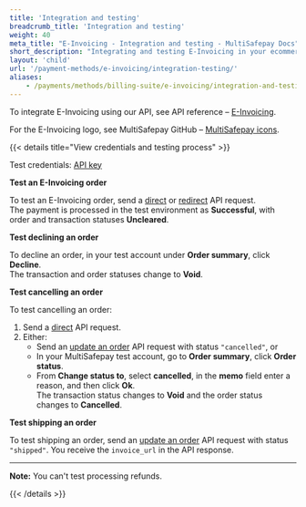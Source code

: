 ```yaml
---
title: 'Integration and testing'
breadcrumb_title: 'Integration and testing'
weight: 40
meta_title: "E-Invoicing - Integration and testing - MultiSafepay Docs"
short_description: "Integrating and testing E-Invoicing in your ecommerce platform"
layout: 'child'
url: '/payment-methods/e-invoicing/integration-testing/'
aliases:
    - /payments/methods/billing-suite/e-invoicing/integration-and-testing/
---
```


To integrate E-Invoicing using our API, see API reference – [E-Invoicing](/api/#e-invoicing).

For the E-Invoicing logo, see MultiSafepay GitHub – [MultiSafepay icons](https://github.com/MultiSafepay/MultiSafepay-icons).

{{< details title="View credentials and testing process" >}}

Test credentials: [API key](/account/site-id-api-key-secure-code/)

**Test an E-Invoicing order**

To test an E-Invoicing order, send a [direct](/api/#e-invoicing---direct) or [redirect](/api/#e-invoicing---redirect) API request.  
The payment is processed in the test environment as **Successful**, with order and transaction statuses **Uncleared**.

**Test declining an order**  

To decline an order, in your test account under **Order summary**, click **Decline**.  
The transaction and order statuses change to **Void**.

**Test cancelling an order**

To test cancelling an order:

1. Send a [direct](/api/#e-invoicing---direct) API request.
2. Either:
    - Send an [update an order](/api/#update-an-order) API request with status `"cancelled"`, or 
    - In your MultiSafepay test account, go to **Order summary**, click **Order status**.
    - From **Change status to**, select **cancelled**, in the **memo** field enter a reason, and then click **Ok**.  
  The transaction status changes to **Void** and the order status changes to **Cancelled**.

**Test shipping an order**  

To test shipping an order, send an [update an order](/api/#update-an-order) API request with status `"shipped"`. You receive the `invoice_url` in the API response.

---

**Note:** You can't test processing refunds.

{{< /details >}}